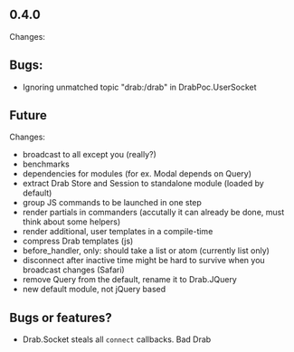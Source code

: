 ## 0.4.0
Changes:

## Bugs:
* Ignoring unmatched topic "drab:/drab" in DrabPoc.UserSocket

## Future
Changes:
* broadcast to all except you (really?)
* benchmarks
* dependencies for modules (for ex. Modal depends on Query)
* extract Drab Store and Session to standalone module (loaded by default)
* group JS commands to be launched in one step
* render partials in commanders (accutally it can already be done, must think about some helpers)
* render additional, user templates in a compile-time
* compress Drab templates (js)
* before_handler, only: should take a list or atom (currently list only)
* disconnect after inactive time might be hard to survive when you broadcast changes (Safari)
* remove Query from the default, rename it to Drab.JQuery
* new default module, not jQuery based

## Bugs or features?
* Drab.Socket steals all `connect` callbacks. Bad Drab
